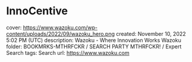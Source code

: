 # InnoCentive

cover: https://www.wazoku.com/wp-content/uploads/2022/09/wazoku_hero.png
created: November 10, 2022 5:02 PM (UTC)
description: Wazoku - Where Innovation Works Wazoku
folder: BOOKMRKS-MTHRFCKR / SEARCH PARTY MTHRFCKR! / Expert Search
tags: Search
url: https://www.wazoku.com